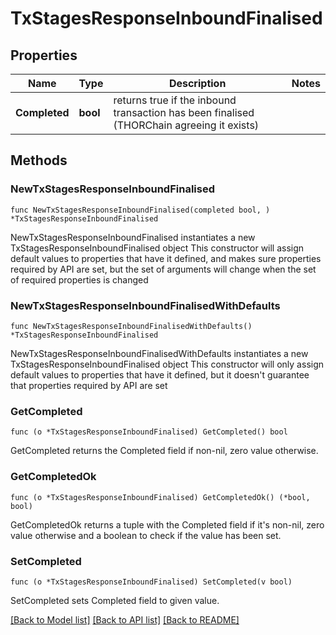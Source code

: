 # TxStagesResponseInboundFinalised

## Properties

Name | Type | Description | Notes
------------ | ------------- | ------------- | -------------
**Completed** | **bool** | returns true if the inbound transaction has been finalised (THORChain agreeing it exists) | 

## Methods

### NewTxStagesResponseInboundFinalised

`func NewTxStagesResponseInboundFinalised(completed bool, ) *TxStagesResponseInboundFinalised`

NewTxStagesResponseInboundFinalised instantiates a new TxStagesResponseInboundFinalised object
This constructor will assign default values to properties that have it defined,
and makes sure properties required by API are set, but the set of arguments
will change when the set of required properties is changed

### NewTxStagesResponseInboundFinalisedWithDefaults

`func NewTxStagesResponseInboundFinalisedWithDefaults() *TxStagesResponseInboundFinalised`

NewTxStagesResponseInboundFinalisedWithDefaults instantiates a new TxStagesResponseInboundFinalised object
This constructor will only assign default values to properties that have it defined,
but it doesn't guarantee that properties required by API are set

### GetCompleted

`func (o *TxStagesResponseInboundFinalised) GetCompleted() bool`

GetCompleted returns the Completed field if non-nil, zero value otherwise.

### GetCompletedOk

`func (o *TxStagesResponseInboundFinalised) GetCompletedOk() (*bool, bool)`

GetCompletedOk returns a tuple with the Completed field if it's non-nil, zero value otherwise
and a boolean to check if the value has been set.

### SetCompleted

`func (o *TxStagesResponseInboundFinalised) SetCompleted(v bool)`

SetCompleted sets Completed field to given value.



[[Back to Model list]](../README.md#documentation-for-models) [[Back to API list]](../README.md#documentation-for-api-endpoints) [[Back to README]](../README.md)


